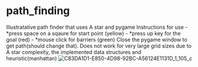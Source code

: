 # path_finding
Illustratative path finder that uses A star and pygame
Instructions for use - *press space on a sqaure for start point (yellow)
                     - *press up key for the goal (red)
                     - *mouse click for barriers (green)
Close the pygame window to get path(should change that).
Does not work for very large grid sizes due to A star complexity, the implemented data structures and heuristic(manhattan)
![C83DA1D1-E850-4D98-92BC-A56124E1131D_1_105_c](https://user-images.githubusercontent.com/30048959/135424157-272995fb-e426-4b15-8f4b-467279b9bb28.jpeg)
